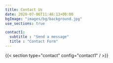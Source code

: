 ```yaml
---
title: Contact Us
date: 2020-07-06T11:46:13+00:00
bgImage: "images/bg/background.jpg"
use_sections: true

contact1:
  subtitle : "Send a message"
  title : "Contact Form"
---
```


{{< section type="contact" config="contact1" / >}}
